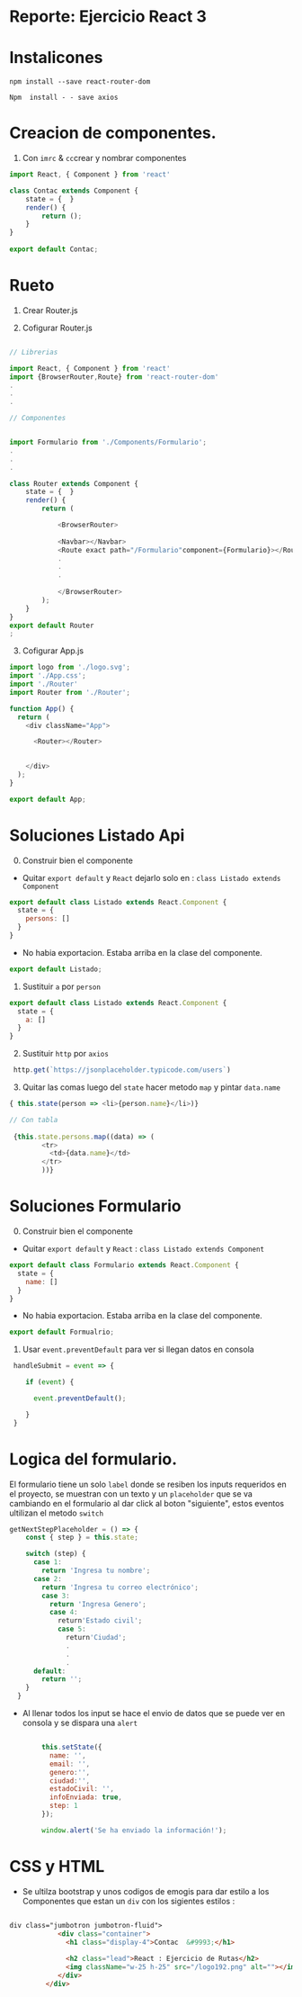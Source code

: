 
# Reporte: Ejercicio React 3

# Instalicones

~~~
npm install --save react-router-dom
~~~
~~~
Npm  install - - save axios
~~~


# Creacion de componentes.

1. Con  `imrc`  &  `cc`crear y nombrar componentes

~~~js
import React, { Component } from 'react'

class Contac extends Component {
    state = {  } 
    render() { 
        return ();
    }
}
 
export default Contac;
~~~

# Rueto

1. Crear Router.js

2. Cofigurar Router.js

~~~js

// Librerias

import React, { Component } from 'react'
import {BrowserRouter,Route} from 'react-router-dom'
.
.
.

// Componentes


import Formulario from './Components/Formulario';
.
.
.

class Router extends Component {
    state = {  } 
    render() { 
        return (

            <BrowserRouter>
            
            <Navbar></Navbar>
            <Route exact path="/Formulario"component={Formulario}></Route>
            .
            .
            .
                      
            </BrowserRouter>
        );
    }
} 
export default Router
;
~~~


3. Cofigurar App.js

~~~js
import logo from './logo.svg';
import './App.css';
import './Router'
import Router from './Router';

function App() {
  return (
    <div className="App">

      <Router></Router>

          
    </div>
  );
}

export default App;

~~~


# Soluciones Listado Api

0. Construir bien el componente  


* Quitar `export default` y `React` dejarlo solo en : `class Listado extends Component` 
~~~js
export default class Listado extends React.Component {
  state = {
    persons: []
  }
}
~~~

* No habia exportacion. Estaba arriba en la clase del componente.
~~~js
export default Listado;
~~~

1. Sustituir `a` por `person` 

~~~js
export default class Listado extends React.Component {
  state = {
    a: []
  }
}
~~~
2. Sustituir `http` por `axios`

~~~js
 http.get(`https://jsonplaceholder.typicode.com/users`)
~~~

3. Quitar las comas luego del `state` hacer metodo `map` y pintar `data.name`

~~~js
{ this.state(person => <li>{person.name}</li>)}

// Con tabla 
 
 {this.state.persons.map((data) => (
        <tr>
          <td>{data.name}</td>
        </tr>
        ))}
~~~

# Soluciones Formulario

0. Construir bien el componente  

* Quitar `export default` y `React` : `class Listado extends Component` 
~~~js
export default class Formulario extends React.Component {
  state = {
    name: []
  }
}
~~~

* No habia exportacion. Estaba arriba en la clase del componente.
~~~js
export default Formualrio;
~~~

1. Usar `event.preventDefault` para ver si llegan datos en consola

~~~js
 handleSubmit = event => {

    if (event) {

      event.preventDefault();

    }
 }
~~~

# Logica del formulario.

El formulario tiene un solo `label` donde se resiben los inputs requeridos en el proyecto, se muestran con un texto y un `placeholder` que se va cambiando en el formulario al dar click al boton "siguiente", estos eventos ultilizan el metodo `switch`

~~~js
getNextStepPlaceholder = () => {
    const { step } = this.state;

    switch (step) {
      case 1:
        return 'Ingresa tu nombre';
      case 2:
        return 'Ingresa tu correo electrónico';
        case 3:
          return 'Ingresa Genero';
          case 4:
            return'Estado civil';
            case 5:
              return'Ciudad';
              .
              .
              .
      default:
        return '';
    }
  }

~~~

* Al llenar todos los input se hace el envio de datos que se puede ver en consola y se dispara una `alert`

~~~js

        this.setState({
          name: '',
          email: '',
          genero:'',
          ciudad:'',
          estadoCivil: '',
          infoEnviada: true,
          step: 1
        });

        window.alert('Se ha enviado la información!');
~~~

# CSS y HTML

* Se ultilza bootstrap y unos codigos de emogis para dar estilo a los Componentes que 
estan un `div` con  los sigientes estilos :

~~~html

div class="jumbotron jumbotron-fluid">
            <div class="container">
              <h1 class="display-4">Contac  &#9993;</h1>
          
              <h2 class="lead">React : Ejercicio de Rutas</h2>
              <img className="w-25 h-25" src="/logo192.png" alt=""></img>
            </div>
         </div>
~~~